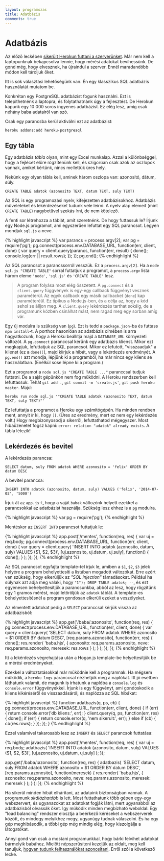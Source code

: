 ```yaml
---
layout: programozas
title: Adatbázis
comments: true
---
```


# Adatbázis

Az előző leckében [sikerült Herokun futtani a szerverünket](../5). Már nem kell a laptopunknak
bekapcsolva lennie, hogy mérési adatokat bevihessünk. De gond még, hogy elvesznek, ha újraindul a
szerver. Ennél maradandóbb módon kell tároljuk őket.

Itt is sok választási lehetőségünk van. Én egy klasszikus SQL adatbázis használatát mutatom be.

Konkrétan egy PostgreSQL adatbázist fogunk használni. Ezt is telepíthetnénk a laptopra, és folytathatnánk
úgy a fejlesztést. De Herokun kapunk egy 10 000 soros ingyenes adatbázist. Ez elég lesz, amíg csak
néhány baba adatairól van szó.

Csak egy parancsba kerül aktiválni ezt az adatbázist:

    heroku addons:add heroku-postgresql

## Egy tábla

Egy adatbázis _tábla_ olyan, mint egy Excel munkalap. Azzal a különbséggel, hogy a fejlécet előre
rögzítenünk kell, és szigorúan csak azok az oszlopok vannak, amiket kértünk, nincs mellettük üres hely.

Nekünk egy olyan tábla kell, aminek három oszlopa van: azonosító, dátum, súly.

    CREATE TABLE adatok (azonosito TEXT, datum TEXT, suly TEXT)

Az SQL is egy programozási nyelv, kifejezetten adatbázisokhoz. Adatbázis műveleteket és lekérdezéseket
tudunk vele leírni. A nyelv alap elemeit (mint `CREATE TABLE`) nagybetűvel szokás írni, de nem
kötelező.

A fenti sor létrehozza a táblát, amit szeretnénk. De hogy futtassuk le?
Írjunk egy Node.js programot, ami egyszerűen lefuttat egy SQL parancsot. Legyen mondjuk `sql.js` a neve.

{% highlight javascript %}
var parancs = process.argv[2];
var pg = require('pg');
pg.connect(process.env.DATABASE_URL, function(err, client, done) {
  var query = client.query(parancs, function(err, result) {
    done();
    console.log(err || result.rows);
  });
});
pg.end();
{% endhighlight %}

Az SQL parancsot a parancssorról vesszük. Ez a `process.argv[2]`.
Ha a `node sql.js "CREATE TABLE"` sorral futtatjuk a programot, a `process.argv` lista
három eleme `'node'`, `'sql.js'` és `'CREATE TABLE'` lesz.

> A program folyása most elég összetett. A `pg.connect` és a `client.query` függvények is egy-egy
callback függvényt vesznek paraméterül. Az egyik callback egy másik callbacket (`done`) kap paraméteréül.
Ez tipikus a Node.js-ben, és a célja az, hogy a kód sehol se álljon meg. A `client.query` lekérdezés
tarthat sokáig, de a programunk közben csinálhat mást, nem ragad meg egy sorban amíg vár.

Egy új modulra is szükség van (`pg`). Ezt is tedd a `package.json`-ba és futtass `npm install`-t.
A porthoz hasonlóan az adatbázis címében is arra hagyatkozunk, hogy a Heroku beállítja majd a
`DATABASE_URL` környezeti változót. A `pg.connect` paranccsal kérünk egy adatbázis klienst.
Mikor ezt megkapjuk, lefuttatjuk az SQL parancsot. Mikor ez lefutott, "visszaadjuk" a klienst (ez a `done()`),
majd kiírjuk a hibát, vagy a lekérdezés eredményét.
A `pg.end()` azt mondja, lépjünk ki a programból, ha már nincs egy kliens se használatban. (Enélkül sose lépne ki a program.)

Ezt a programot a `node sql.js "CREATE TABLE ..."` paranccsal tudjuk futtatni. De a saját gépünkön nem fog működni.
A Heroku rendszerben kell lefuttassuk. Tehát `git add .`, `git commit -m 'create.js'`, `git push heroku master`.
Majd:

    heroku run node sql.js '"CREATE TABLE adatok (azonosito TEXT, datum TEXT, suly TEXT)"'

Ez lefuttatja a programot a Heroku egy számítógépén. Ha minden rendben ment, annyit ír ki, hogy `[]`.
(Üres az eredmény, mert ez nem egy lekérdezés volt.) Hogy megbizonyosodj a sikerről, lefuttathatod mégegyszer.
Most hibaüzenetet fogsz kapni: `error: relation "adatok" already exists`. A tábla létezik!

## Lekérdezés és bevitel

A lekérdezés parancsa:

    SELECT datum, suly FROM adatok WHERE azonosito = 'felix' ORDER BY datum DESC

A bevitel parancsa:

    INSERT INTO adatok (azonosito, datum, suly) VALUES ('felix', '2014-07-02', '5000')

Írjuk át az `app.js`-t, hogy a saját `babak` változónk helyett ezekkel a parancsokkal az adatbázist használja.
Szükség lesz ehhez is a `pg` modulra.

{% highlight javascript %}
var pg = require('pg');
{% endhighlight %}

Mentéskor az `INSERT INTO` parancsot futtatjuk le:

{% highlight javascript %}
app.post('/mentes', function(req, res) {
  var uj = req.body;
  pg.connect(process.env.DATABASE_URL, function(err, client, done) {
    var query = client.query(
      'INSERT INTO adatok (azonosito, datum, suly) VALUES ($1, $2, $3)',
      [uj.azonosito, uj.datum, uj.suly],
      function() { done(); }
    );
  });
});
{% endhighlight %}

Az SQL parancsot egyfajta template-tel írjuk le, amiben a `$1`, `$2`, `$3` jelek helyére a program behelyettesíti
a listában megadott változókat. Erre azért van szükség, hogy elkerüljük az _"SQL injection"_ támadásokat.
Például ha súlynak azt adja meg valaki, hogy `"1"); DROP TABLE adatok; --`, és ezt egyenesen behelyettesítjük a
parancsunkba, abból az lesz, hogy rögzítünk egy 1 gramos mérést, majd letöröljük az `adatok` táblát.
A template-es behelyettesítésnél a program gondosan elkerüli ezeket a veszélyeket.

Az elmentett adatokat pedig a `SELECT` paranccsal kérjük vissza az adatbázisból:

{% highlight javascript %}
app.get('/baba/:azonosito', function(req, res) {
  pg.connect(process.env.DATABASE_URL, function(err, client, done) {
    var query = client.query(
      'SELECT datum, suly FROM adatok WHERE azonosito = $1 ORDER BY datum DESC',
      [req.params.azonosito],
      function(err, res) {
        done();
        res.render(
          'baba.hjs',
          { azonosito: req.params.azonosito, neve: req.params.azonosito, meresek: res.rows }
        );
      }
    );
  });
});
{% endhighlight %}

Itt a lekérdezés végrehajtása után a Hogan.js template-be helyettesítjük be a mérési eredményeket.

Ezekkel a változtatásokkal már működnie kell a programnak. Ha mégsem működik, a `heroku logs` paranccsal nézhetjük meg
a naplókat. Itt jó esetben láthatunk valamit, de magunk is írhatunk a naplóba a `console.log` és `console.error` függvényekkel.
Írjunk is egy függvényt, ami gondoskodik a kliens kikéréséről és visszaadásáról, és naplózza az SQL hibákat:

{% highlight javascript %}
function adatbazis(q, ps, cb) {
  pg.connect(process.env.DATABASE_URL, function(err, client, done) {
    if (err) {
      return console.error('db kliens:', err);
    }
    client.query(q, ps, function(err, res) {
      done();
      if (err) {
        return console.error(q, 'nem sikerult:', err);
      } else if (cb) {
        cb(res.rows);
      }
    });
  });
}
{% endhighlight %}

Ezzel valamivel takarosabb lesz az `INSERT` és `SELECT` parancsok futtatása:

{% highlight javascript %}
app.post('/mentes', function(req, res) {
  var uj = req.body;
  adatbazis(
    'INSERT INTO adatok (azonosito, datum, suly) VALUES ($1, $2, $3)',
    [uj.azonosito, uj.datum, uj.suly]
  );
});

app.get('/baba/:azonosito', function(req, res) {
  adatbazis(
    'SELECT datum, suly FROM adatok WHERE azonosito = $1 ORDER BY datum DESC',
    [req.params.azonosito],
    function(meresek) {
      res.render(
        'baba.hjs',
        { azonosito: req.params.azonosito, neve: req.params.azonosito, meresek: meresek }
      );
    }
  );
});
{% endhighlight %}

Ha sikerül minden hibát elhárítani, az adataink biztonságban vannak.
A programunk _skálázhatóbb_ is lett. Most futtathatunk több gépen egy-egy webszervert, és ugyanazokat az adatokat
fogják látni, mert ugyanabból az adatbázisból olvassák őket. Így működik minden megbízható weboldal. Egy "load balancing"
rendszer elosztja a beérkező kéréseket a webszerverek között, és mindegy melyikhez megy, ugyanúgy tudnak válaszolni.
És ha egy gép meghibásodik, a többi gép még mindig elég, hogy kiszolgálja a látogatókat.

Annyi gond van csak a mostani programunkkal, hogy bárki felvihet adatokat bármelyik babához.
Mielőtt népszerűsíteni kezdjük az oldalt, meg kell tanuljuk, [hogyan tudunk felhasználókat azonosítani](../7).
Erről szól a következő lecke.
